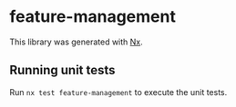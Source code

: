 # feature-management

This library was generated with [Nx](https://nx.dev).

## Running unit tests

Run `nx test feature-management` to execute the unit tests.
